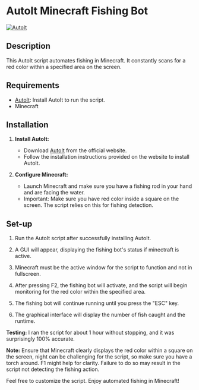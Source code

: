 # AutoIt Minecraft Fishing Bot

[![AutoIt](https://img.shields.io/badge/language-AutoIt-blue.svg)](https://www.autoitscript.com/site/)

## Description
This AutoIt script automates fishing in Minecraft. It constantly scans for a red color within a specified area on the screen.

## Requirements
- [AutoIt](https://www.autoitscript.com/site/autoit/downloads/): Install AutoIt to run the script.
- Minecraft

## Installation

1. **Install AutoIt:**
   - Download [AutoIt](https://www.autoitscript.com/site/autoit/downloads/) from the official website.
   - Follow the installation instructions provided on the website to install AutoIt.

2. **Configure Minecraft:**
   - Launch Minecraft and make sure you have a fishing rod in your hand and are facing the water.
   - Important: Make sure you have red color inside a square on the screen. The script relies on this for fishing detection.

## Set-up

1. Run the AutoIt script after successfully installing AutoIt.

2. A GUI will appear, displaying the fishing bot's status if minectraft is active.

3. Minecraft must be the active window for the script to function and not in fullscreen.

4. After pressing F2, the fishing bot will activate, and the script will begin monitoring for the red color within the specified area.

5. The fishing bot will continue running until you press the "ESC" key.

6. The graphical interface will display the number of fish caught and the runtime.

**Testing:** I ran the script for about 1 hour without stopping, and it was surprisingly 100% accurate.

**Note:** Ensure that Minecraft clearly displays the red color within a square on the screen, night can be challenging for the script, so make sure you have a torch around. F1 might help for clarity. Failure to do so may result in the script not detecting the fishing action.

Feel free to customize the script. Enjoy automated fishing in Minecraft!



